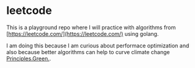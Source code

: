 # leetcode

This is a playground repo where I will practice with algorithms from [https://leetcode.com/](https://leetcode.com/) using golang.

I am doing this because I am curious about performace optimization and also because better algorithms can help to curve climate change [Principles.Green.](https://principles.green/).
